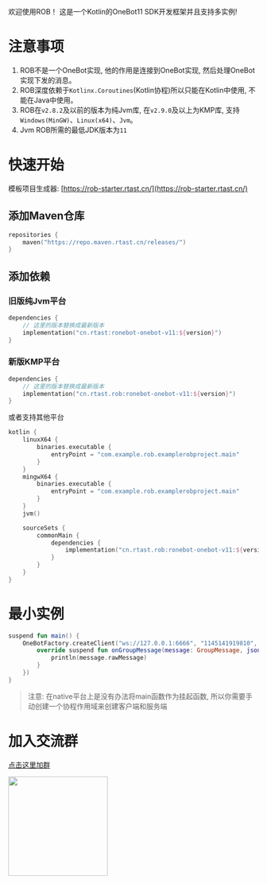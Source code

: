 欢迎使用ROB！ 这是一个Kotlin的OneBot11 SDK开发框架并且支持多实例!

# 注意事项

1. ROB不是一个OneBot实现, 他的作用是连接到OneBot实现, 然后处理OneBot实现下发的消息。
2. ROB深度依赖于`Kotlinx.Coroutines`(Kotlin协程)所以只能在Kotlin中使用, 不能在Java中使用。
3. ROB在`v2.8.2`及以前的版本为纯Jvm库, 在`v2.9.0`及以上为KMP库, 支持`Windows(MinGW)`、`Linux(x64)`、`Jvm`。
4. Jvm ROB所需的最低JDK版本为`11`

# 快速开始

模板项目生成器: [https://rob-starter.rtast.cn/](https://rob-starter.rtast.cn/)

## 添加Maven仓库

```kotlin
repositories {
    maven("https://repo.maven.rtast.cn/releases/")
}
```

## 添加依赖

### 旧版纯Jvm平台

```kotlin
dependencies {
    // 这里的版本替换成最新版本
    implementation("cn.rtast:ronebot-onebot-v11:${version}")
}
```

### 新版KMP平台


```kotlin
dependencies {
    // 这里的版本替换成最新版本
    implementation("cn.rtast.rob:ronebot-onebot-v11:${version}")
}
```

或者支持其他平台

```kotlin
kotlin {
    linuxX64 {
        binaries.executable {
            entryPoint = "com.example.rob.examplerobproject.main"
        }
    }
    mingwX64 {
        binaries.executable {
            entryPoint = "com.example.rob.examplerobproject.main"
        }
    }
    jvm()

    sourceSets {
        commonMain {
            dependencies {
                implementation("cn.rtast.rob:ronebot-onebot-v11:${version}")
            }
        }
    }
}
```

# 最小实例

```kotlin
suspend fun main() {
    OneBotFactory.createClient("ws://127.0.0.1:6666", "1145141919810", object : OneBotListener {
        override suspend fun onGroupMessage(message: GroupMessage, json: String) {
            println(message.rawMessage)
        }
    })
}
```

> 注意: 在native平台上是没有办法将main函数作为挂起函数, 所以你需要手动创建一个协程作用域来创建客户端和服务端

# 加入交流群

[点击这里加群](https://qm.qq.com/q/KrmU7AjzuC)

<img src="https://github.com/user-attachments/assets/eabd622e-f38d-4541-9e27-7d9623a97805" width="200">
